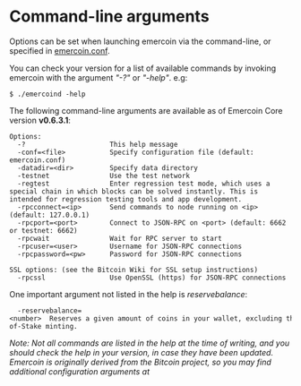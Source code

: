 # Command-line arguments

Options can be set when launching emercoin via the command-line, or specified in [emercoin.conf](/en/running-emercoin/emercoin-conf.md).

You can check your version for a list of available commands by invoking emercoin with the argument _"-?"_ or _"-help"_. e.g:

    $ ./emercoind -help

The following command-line arguments are available as of Emercoin Core version **v0.6.3.1**:

```text
Options:
  -?                     This help message
  -conf=<file>           Specify configuration file (default: emercoin.conf)
  -datadir=<dir>         Specify data directory
  -testnet               Use the test network
  -regtest               Enter regression test mode, which uses a special chain in which blocks can be solved instantly. This is intended for regression testing tools and app development.
  -rpcconnect=<ip>       Send commands to node running on <ip> (default: 127.0.0.1)
  -rpcport=<port>        Connect to JSON-RPC on <port> (default: 6662 or testnet: 6662)
  -rpcwait               Wait for RPC server to start
  -rpcuser=<user>        Username for JSON-RPC connections
  -rpcpassword=<pw>      Password for JSON-RPC connections

SSL options: (see the Bitcoin Wiki for SSL setup instructions)
  -rpcssl                Use OpenSSL (https) for JSON-RPC connections
```
One important argument not listed in the help is _reservebalance_:

```text
  -reservebalance=<number>  Reserves a given amount of coins in your wallet, excluding them from participating in Proof-of-Stake minting.
```
<i>Note: Not all commands are listed in the help at the time of writing, and you should check the help in your version, in case they have been updated. Emercoin is originally derived from the Bitcoin project, so you may find additional configuration arguments at <a target="_blank" rel="nofollow" href="https://en.bitcoin.it/wiki/Running_Bitcoin"></a></i>
